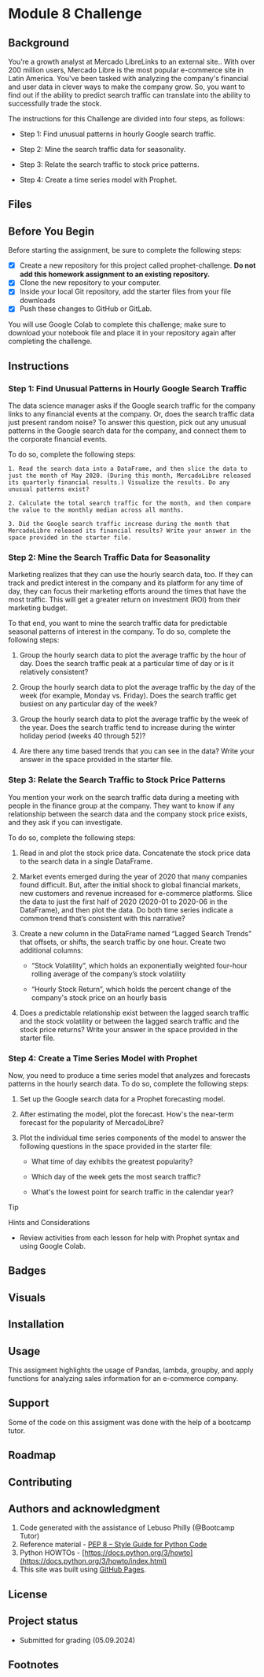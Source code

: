 # Module 8 Challenge

## Background
You’re a growth analyst at Mercado LibreLinks to an external site.. With over 200 million users, Mercado Libre is the most popular e-commerce site in Latin America. You've been tasked with analyzing the company's financial and user data in clever ways to make the company grow. So, you want to find out if the ability to predict search traffic can translate into the ability to successfully trade the stock.

The instructions for this Challenge are divided into four steps, as follows:

- Step 1: Find unusual patterns in hourly Google search traffic.

- Step 2: Mine the search traffic data for seasonality.

- Step 3: Relate the search traffic to stock price patterns.

- Step 4: Create a time series model with Prophet.

## Files

## Before You Begin
Before starting the assignment, be sure to complete the following steps:
   - [x] Create a new repository for this project called prophet-challenge. **Do not add this homework assignment to an existing repository.**
   - [x] Clone the new repository to your computer.
   - [x] Inside your local Git repository, add the starter files from your file downloads
   - [x] Push these changes to GitHub or GitLab.

You will use Google Colab to complete this challenge; make sure to download your notebook file and place it in your repository again after completing the challenge.

## Instructions

### Step 1: Find Unusual Patterns in Hourly Google Search Traffic

The data science manager asks if the Google search traffic for the company links to any financial events at the company. Or, does the search traffic data just present random noise? To answer this question, pick out any unusual patterns in the Google search data for the company, and connect them to the corporate financial events.

To do so, complete the following steps:

    1. Read the search data into a DataFrame, and then slice the data to just the month of May 2020. (During this month, MercadoLibre released its quarterly financial results.) Visualize the results. Do any unusual patterns exist?

    2. Calculate the total search traffic for the month, and then compare the value to the monthly median across all months.

    3. Did the Google search traffic increase during the month that MercadoLibre released its financial results? Write your answer in the space provided in the starter file.

### Step 2: Mine the Search Traffic Data for Seasonality

Marketing realizes that they can use the hourly search data, too. If they can track and predict interest in the company and its platform for any time of day, they can focus their marketing efforts around the times that have the most traffic. This will get a greater return on investment (ROI) from their marketing budget.

To that end, you want to mine the search traffic data for predictable seasonal patterns of interest in the company. To do so, complete the following steps:

1. Group the hourly search data to plot the average traffic by the hour of day. Does the search traffic peak at a particular time of day or is it relatively consistent?

2. Group the hourly search data to plot the average traffic by the day of the week (for example, Monday vs. Friday). Does the search traffic get busiest on any particular day of the week?

3. Group the hourly search data to plot the average traffic by the week of the year. Does the search traffic tend to increase during the winter holiday period (weeks 40 through 52)?

4. Are there any time based trends that you can see in the data? Write your answer in the space provided in the starter file.

### Step 3: Relate the Search Traffic to Stock Price Patterns

You mention your work on the search traffic data during a meeting with people in the finance group at the company. They want to know if any relationship between the search data and the company stock price exists, and they ask if you can investigate.

To do so, complete the following steps:

1. Read in and plot the stock price data. Concatenate the stock price data to the search data in a single DataFrame.

2. Market events emerged during the year of 2020 that many companies found difficult. But, after the initial shock to global financial markets, new customers and revenue increased for e-commerce platforms. Slice the data to just the first half of 2020 (2020-01 to 2020-06 in the DataFrame), and then plot the data. Do both time series indicate a common trend that’s consistent with this narrative?

3. Create a new column in the DataFrame named “Lagged Search Trends” that offsets, or shifts, the search traffic by one hour. Create two additional columns:

    - “Stock Volatility”, which holds an exponentially weighted four-hour rolling average of the company’s stock volatility

    - “Hourly Stock Return”, which holds the percent change of the company's stock price on an hourly basis

4. Does a predictable relationship exist between the lagged search traffic and the stock volatility or between the lagged search traffic and the stock price returns? Write your answer in the space provided in the starter file.

### Step 4: Create a Time Series Model with Prophet

Now, you need to produce a time series model that analyzes and forecasts patterns in the hourly search data. To do so, complete the following steps:

1. Set up the Google search data for a Prophet forecasting model.

2. After estimating the model, plot the forecast. How's the near-term forecast for the popularity of MercadoLibre?

3. Plot the individual time series components of the model to answer the following questions in the space provided in the starter file:

    - What time of day exhibits the greatest popularity?

    - Which day of the week gets the most search traffic?

    - What's the lowest point for search traffic in the calendar year?


> [!TIP]
>Hints and Considerations

- Review activities from each lesson for help with Prophet syntax and using Google Colab.

## Badges

## Visuals

## Installation

## Usage
This assigment highlights the usage of Pandas, lambda, groupby, and apply functions for analyzing sales information for an e-commerce company.

## Support
Some of the code on this assigment was done with the help of a bootcamp tutor.

## Roadmap

## Contributing

## Authors and acknowledgment
1. Code generated with the assistance of Lebuso Philly
 (@Bootcamp Tutor)
2. Reference material - [PEP 8 – Style Guide for Python Code](https://peps.python.org/pep-0008/)
3. Python HOWTOs - [https://docs.python.org/3/howto](https://docs.python.org/3/howto/index.html)
4. This site was built using [GitHub Pages](https://pages.github.com/).

## License


## Project status
- Submitted for grading (05.09.2024)

## Footnotes